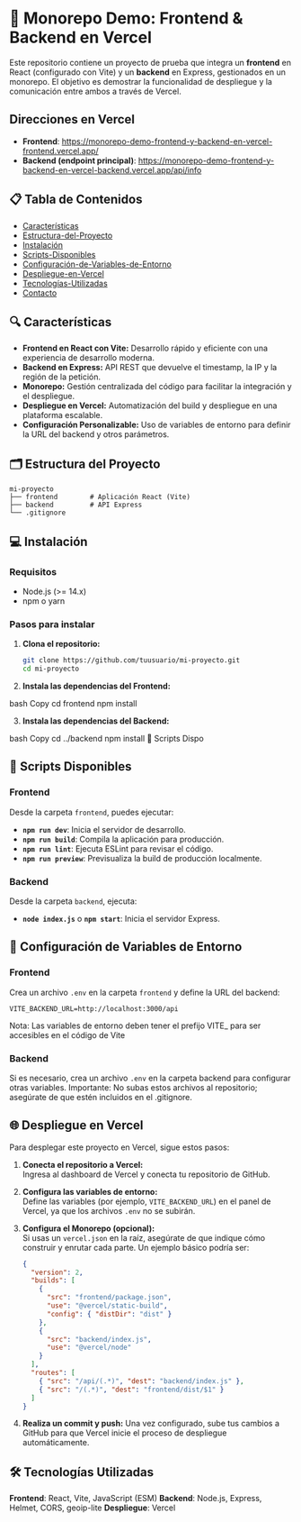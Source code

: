 # 🚀 Monorepo Demo: Frontend & Backend en Vercel

Este repositorio contiene un proyecto de prueba que integra un **frontend** en React (configurado con Vite) y un **backend** en Express, gestionados en un monorepo. El objetivo es demostrar la funcionalidad de despliegue y la comunicación entre ambos a través de Vercel.

## Direcciones en Vercel
- **Frontend**: https://monorepo-demo-frontend-y-backend-en-vercel-frontend.vercel.app/
- **Backend (endpoint principal)**: https://monorepo-demo-frontend-y-backend-en-vercel-backend.vercel.app/api/info

## 📋 Tabla de Contenidos

- [Características](#-características)
- [Estructura-del-Proyecto](#-estructura-del-proyecto)
- [Instalación](#-instalación)
- [Scripts-Disponibles](#-scripts-disponibles)
- [Configuración-de-Variables-de-Entorno](#-configuración-de-variables-de-entorno)
- [Despliegue-en-Vercel](#-despliegue-en-vercel)
- [Tecnologías-Utilizadas](#-tecnologías-utilizadas)
- [Contacto](#-contacto)

## 🔍 Características

- **Frontend en React con Vite:** Desarrollo rápido y eficiente con una experiencia de desarrollo moderna.
- **Backend en Express:** API REST que devuelve el timestamp, la IP y la región de la petición.
- **Monorepo:** Gestión centralizada del código para facilitar la integración y el despliegue.
- **Despliegue en Vercel:** Automatización del build y despliegue en una plataforma escalable.
- **Configuración Personalizable:** Uso de variables de entorno para definir la URL del backend y otros parámetros.

## 🗂️ Estructura del Proyecto

```plaintext
mi-proyecto
├── frontend        # Aplicación React (Vite)
├── backend         # API Express
└── .gitignore
```

## 💻 Instalación

### Requisitos

- Node.js (>= 14.x)
- npm o yarn

### Pasos para instalar

1. **Clona el repositorio:**

   ```bash
   git clone https://github.com/tuusuario/mi-proyecto.git
   cd mi-proyecto
   ```

2. **Instala las dependencias del Frontend:**

bash
Copy
cd frontend
npm install


3. **Instala las dependencias del Backend:**

bash
Copy
cd ../backend
npm install
🚀 Scripts Dispo

## 🚀 Scripts Disponibles

### Frontend

Desde la carpeta `frontend`, puedes ejecutar:

- **`npm run dev`**: Inicia el servidor de desarrollo.
- **`npm run build`**: Compila la aplicación para producción.
- **`npm run lint`**: Ejecuta ESLint para revisar el código.
- **`npm run preview`**: Previsualiza la build de producción localmente.

### Backend

Desde la carpeta `backend`, ejecuta:

- **`node index.js`** o **`npm start`**: Inicia el servidor Express.

## 🔧 Configuración de Variables de Entorno

### Frontend

Crea un archivo `.env` en la carpeta `frontend` y define la URL del backend:

```env
VITE_BACKEND_URL=http://localhost:3000/api
```
Nota: Las variables de entorno deben tener el prefijo VITE_ para ser accesibles en el código de Vite

### Backend
Si es necesario, crea un archivo `.env` en la carpeta backend para configurar otras variables. Importante: No subas estos archivos al repositorio; asegúrate de que estén incluidos en el .gitignore.

## 🌐 Despliegue en Vercel

Para desplegar este proyecto en Vercel, sigue estos pasos:

1. **Conecta el repositorio a Vercel:**  
   Ingresa al dashboard de Vercel y conecta tu repositorio de GitHub.

2. **Configura las variables de entorno:**  
   Define las variables (por ejemplo, `VITE_BACKEND_URL`) en el panel de Vercel, ya que los archivos `.env` no se subirán.

3. **Configura el Monorepo (opcional):**  
   Si usas un `vercel.json` en la raíz, asegúrate de que indique cómo construir y enrutar cada parte. Un ejemplo básico podría ser:

   ```json
   {
     "version": 2,
     "builds": [
       {
         "src": "frontend/package.json",
         "use": "@vercel/static-build",
         "config": { "distDir": "dist" }
       },
       {
         "src": "backend/index.js",
         "use": "@vercel/node"
       }
     ],
     "routes": [
       { "src": "/api/(.*)", "dest": "backend/index.js" },
       { "src": "/(.*)", "dest": "frontend/dist/$1" }
     ]
   }
   ```

4. **Realiza un commit y push:**
Una vez configurado, sube tus cambios a GitHub para que Vercel inicie el proceso de despliegue automáticamente.


## 🛠️ Tecnologías Utilizadas
**Frontend**: React, Vite, JavaScript (ESM)
**Backend**: Node.js, Express, Helmet, CORS, geoip-lite
**Despliegue**: Vercel
